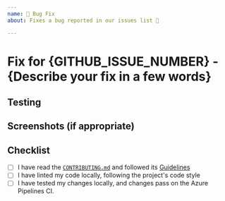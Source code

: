 ```yaml
---
name: 🐛 Bug Fix
about: Fixes a bug reported in our issues list 📕

---
```


# Fix for {GITHUB_ISSUE_NUMBER} - {Describe your fix in a few words}

<!--- Describe your changes in detail. How does it fix the issue? Do you
have any questions about your approach/places for future improvement? -->

## Testing

<!--- Describe in detail how your changes have been tested - were tests added
or changed? -->

## Screenshots (if appropriate)

<!--- If the bug report had a screenshot/could be reproduced visually,
please include a screenshot showing the fix. -->

## Checklist

<!--- If you have any questions, please reach out! We are here to help. -->

- [ ] I have read the [`CONTRIBUTING.md`](https://github.com/finos/perspective/blob/master/CONTRIBUTING.md) and followed its [Guidelines](https://github.com/finos/perspective/blob/master/CONTRIBUTING.md#guidelines)
- [ ] I have linted my code locally, following the project's code style
- [ ] I have tested my changes locally, and changes pass on the Azure Pipelines CI.
